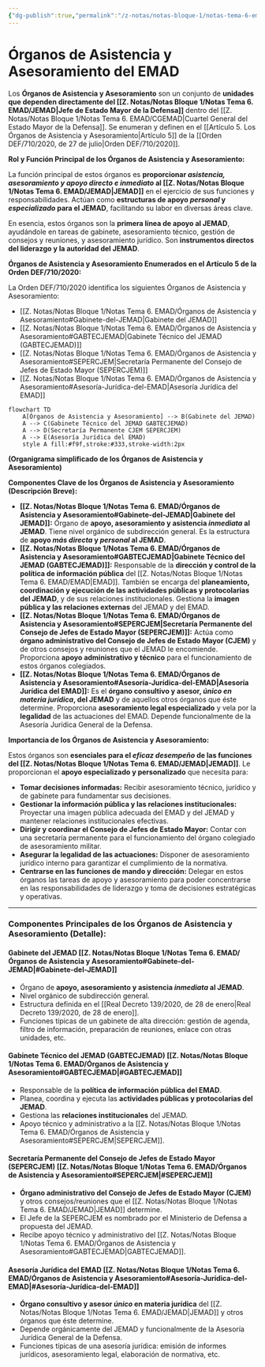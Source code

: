 ```yaml
---
{"dg-publish":true,"permalink":"/z-notas/notas-bloque-1/notas-tema-6-emad/organos-de-asistencia-y-asesoramiento/"}
---
```


# Órganos de Asistencia y Asesoramiento del EMAD

Los **Órganos de Asistencia y Asesoramiento** son un conjunto de **unidades que dependen directamente del [[Z. Notas/Notas Bloque 1/Notas Tema 6. EMAD/JEMAD\|Jefe de Estado Mayor de la Defensa]]** dentro del [[Z. Notas/Notas Bloque 1/Notas Tema 6. EMAD/CGEMAD\|Cuartel General del Estado Mayor de la Defensa]].  Se enumeran y definen en el [[Artículo 5. Los Órganos de Asistencia y Asesoramiento\|Artículo 5]] de la [[Orden DEF/710/2020, de 27 de julio\|Orden DEF/710/2020]].

**Rol y Función Principal de los Órganos de Asistencia y Asesoramiento:**

La función principal de estos órganos es **proporcionar *asistencia, asesoramiento y apoyo directo e inmediato* al [[Z. Notas/Notas Bloque 1/Notas Tema 6. EMAD/JEMAD\|JEMAD]]** en el ejercicio de sus funciones y responsabilidades.  Actúan como **estructuras de apoyo *personal* y *especializado* para el JEMAD**,  facilitando su labor en diversas áreas clave.

En esencia, estos órganos son la **primera línea de apoyo al JEMAD**,  ayudándole en tareas de gabinete, asesoramiento técnico, gestión de consejos y reuniones, y asesoramiento jurídico.  Son **instrumentos directos del liderazgo y la autoridad del JEMAD**.

**Órganos de Asistencia y Asesoramiento Enumerados en el Artículo 5 de la Orden DEF/710/2020:**

La Orden DEF/710/2020 identifica los siguientes Órganos de Asistencia y Asesoramiento:

*   [[Z. Notas/Notas Bloque 1/Notas Tema 6. EMAD/Órganos de Asistencia y Asesoramiento#Gabinete-del-JEMAD\|Gabinete del JEMAD]]
*   [[Z. Notas/Notas Bloque 1/Notas Tema 6. EMAD/Órganos de Asistencia y Asesoramiento#GABTECJEMAD\|Gabinete Técnico del JEMAD (GABTECJEMAD)]]
*   [[Z. Notas/Notas Bloque 1/Notas Tema 6. EMAD/Órganos de Asistencia y Asesoramiento#SEPERCJEM\|Secretaría Permanente del Consejo de Jefes de Estado Mayor (SEPERCJEM)]]
*   [[Z. Notas/Notas Bloque 1/Notas Tema 6. EMAD/Órganos de Asistencia y Asesoramiento#Asesoría-Jurídica-del-EMAD\|Asesoría Jurídica del EMAD]]

```mermaid
flowchart TD
    A[Órganos de Asistencia y Asesoramiento] --> B(Gabinete del JEMAD)
    A --> C(Gabinete Técnico del JEMAD GABTECJEMAD)
    A --> D(Secretaría Permanente CJEM SEPERCJEM)
    A --> E(Asesoría Jurídica del EMAD)
    style A fill:#f9f,stroke:#333,stroke-width:2px
```

**(Organigrama simplificado de los Órganos de Asistencia y Asesoramiento)**

**Componentes Clave de los Órganos de Asistencia y Asesoramiento (Descripción Breve):**

*   **[[Z. Notas/Notas Bloque 1/Notas Tema 6. EMAD/Órganos de Asistencia y Asesoramiento#Gabinete-del-JEMAD\|Gabinete del JEMAD]]:**  Órgano de **apoyo, asesoramiento y asistencia *inmediata* al JEMAD**.  Tiene nivel orgánico de subdirección general.  Es la estructura de **apoyo *más directa* y *personal* al JEMAD**.
*   **[[Z. Notas/Notas Bloque 1/Notas Tema 6. EMAD/Órganos de Asistencia y Asesoramiento#GABTECJEMAD\|Gabinete Técnico del JEMAD (GABTECJEMAD)]]:**  Responsable de la **dirección y control de la política de información pública** del [[Z. Notas/Notas Bloque 1/Notas Tema 6. EMAD/EMAD\|EMAD]].  También se encarga del **planeamiento, coordinación y ejecución de las actividades públicas y protocolarias del JEMAD**, y de sus relaciones institucionales.  Gestiona la **imagen pública y las relaciones externas** del JEMAD y del EMAD.
*   **[[Z. Notas/Notas Bloque 1/Notas Tema 6. EMAD/Órganos de Asistencia y Asesoramiento#SEPERCJEM\|Secretaría Permanente del Consejo de Jefes de Estado Mayor (SEPERCJEM)]]:**  Actúa como **órgano administrativo del Consejo de Jefes de Estado Mayor (CJEM)** y de otros consejos y reuniones que el JEMAD le encomiende.  Proporciona **apoyo administrativo y técnico** para el funcionamiento de estos órganos colegiados.
*   **[[Z. Notas/Notas Bloque 1/Notas Tema 6. EMAD/Órganos de Asistencia y Asesoramiento#Asesoría-Jurídica-del-EMAD\|Asesoría Jurídica del EMAD]]:**  Es el **órgano consultivo y asesor, *único en materia jurídica*, del JEMAD** y de aquellos otros órganos que éste determine.  Proporciona **asesoramiento legal especializado** y vela por la **legalidad** de las actuaciones del EMAD.  Depende funcionalmente de la Asesoría Jurídica General de la Defensa.

**Importancia de los Órganos de Asistencia y Asesoramiento:**

Estos órganos son **esenciales para el *eficaz desempeño* de las funciones del [[Z. Notas/Notas Bloque 1/Notas Tema 6. EMAD/JEMAD\|JEMAD]]**.  Le proporcionan el **apoyo especializado y personalizado** que necesita para:

*   **Tomar decisiones informadas:**  Recibir asesoramiento técnico, jurídico y de gabinete para fundamentar sus decisiones.
*   **Gestionar la información pública y las relaciones institucionales:**  Proyectar una imagen pública adecuada del EMAD y del JEMAD y mantener relaciones institucionales efectivas.
*   **Dirigir y coordinar el Consejo de Jefes de Estado Mayor:**  Contar con una secretaría permanente para el funcionamiento del órgano colegiado de asesoramiento militar.
*   **Asegurar la legalidad de las actuaciones:**  Disponer de asesoramiento jurídico interno para garantizar el cumplimiento de la normativa.
*   **Centrarse en las funciones de mando y dirección:**  Delegar en estos órganos las tareas de apoyo y asesoramiento para poder concentrarse en las responsabilidades de liderazgo y toma de decisiones estratégicas y operativas.


---

### Componentes Principales de los Órganos de Asistencia y Asesoramiento (Detalle):

#### Gabinete del JEMAD [[Z. Notas/Notas Bloque 1/Notas Tema 6. EMAD/Órganos de Asistencia y Asesoramiento#Gabinete-del-JEMAD\|#Gabinete-del-JEMAD]]

*   Órgano de **apoyo, asesoramiento y asistencia *inmediata* al JEMAD**.
*   Nivel orgánico de subdirección general.
*   Estructura definida en el [[Real Decreto 139/2020, de 28 de enero\|Real Decreto 139/2020, de 28 de enero]].
*   Funciones típicas de un gabinete de alta dirección: gestión de agenda, filtro de información, preparación de reuniones, enlace con otras unidades, etc.

#### Gabinete Técnico del JEMAD (GABTECJEMAD) [[Z. Notas/Notas Bloque 1/Notas Tema 6. EMAD/Órganos de Asistencia y Asesoramiento#GABTECJEMAD\|#GABTECJEMAD]]

*   Responsable de la **política de información pública del EMAD**.
*   Planea, coordina y ejecuta las **actividades públicas y protocolarias del JEMAD**.
*   Gestiona las **relaciones institucionales** del JEMAD.
*   Apoyo técnico y administrativo a la [[Z. Notas/Notas Bloque 1/Notas Tema 6. EMAD/Órganos de Asistencia y Asesoramiento#SEPERCJEM\|SEPERCJEM]].

#### Secretaría Permanente del Consejo de Jefes de Estado Mayor (SEPERCJEM) [[Z. Notas/Notas Bloque 1/Notas Tema 6. EMAD/Órganos de Asistencia y Asesoramiento#SEPERCJEM\|#SEPERCJEM]]

*   **Órgano administrativo del Consejo de Jefes de Estado Mayor (CJEM)** y otros consejos/reuniones que el [[Z. Notas/Notas Bloque 1/Notas Tema 6. EMAD/JEMAD\|JEMAD]] determine.
*   El Jefe de la SEPERCJEM es nombrado por el Ministerio de Defensa a propuesta del JEMAD.
*   Recibe apoyo técnico y administrativo del [[Z. Notas/Notas Bloque 1/Notas Tema 6. EMAD/Órganos de Asistencia y Asesoramiento#GABTECJEMAD\|GABTECJEMAD]].

#### Asesoría Jurídica del EMAD [[Z. Notas/Notas Bloque 1/Notas Tema 6. EMAD/Órganos de Asistencia y Asesoramiento#Asesoría-Jurídica-del-EMAD\|#Asesoría-Jurídica-del-EMAD]]

*   **Órgano consultivo y asesor *único* en materia jurídica** del [[Z. Notas/Notas Bloque 1/Notas Tema 6. EMAD/JEMAD\|JEMAD]] y otros órganos que éste determine.
*   Depende orgánicamente del JEMAD y funcionalmente de la Asesoría Jurídica General de la Defensa.
*   Funciones típicas de una asesoría jurídica: emisión de informes jurídicos, asesoramiento legal, elaboración de normativa, etc.
